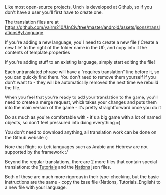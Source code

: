 Like most open-source projects, Unciv is developed at Github, so if you don't have a user you'll first have to create one.

The translation files are at https://github.com/yairm210/UnCiv/tree/master/android/assets/jsons/translationsByLanguage

If you're adding a new language, you'll need to create a new file ('Create a new file' to the right of the folder name in the UI), and copy into it the contents of template.properties

If you're adding stuff to an existing language, simply start editing the file!

Each untranslated phrase will have a "requires translation" line before it, so you can quickly find them. You don't need to remove them yourself if you don't want to - they will be automatically removed the next time we rebuild the file.

When you feel that you're ready to add your translation to the game, you'll need to create a merge request, which takes your changes and puts them into the main version of the game - it's pretty straightforward once you do it

Do as much as you're comfortable with - it's a big game with a lot of named objects, so don't feel pressured into doing everything =)

You don't need to download anything, all translation work can be done on the Github website :)

Note that Right-to-Left languages such as Arabic and Hebrew are not supported by the framework :/

Beyond the regular translations, there are 2 more files that contain special translations: the [Tutorials](https://github.com/yairm210/Unciv/tree/master/android/assets/jsons/Tutorials) and the [Nations](https://github.com/yairm210/Unciv/tree/master/android/assets/jsons/Nations) json files.

Both of these are much more rigorous in their type-checking, but the basic instructions are the same - copy the base file (Nations, Tutorials_English) to a new file with your language.
